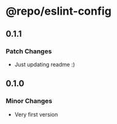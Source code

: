 # @repo/eslint-config

## 0.1.1

### Patch Changes

- Just updating readme :)

## 0.1.0

### Minor Changes

- Very first version
